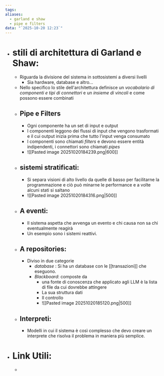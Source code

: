 ```yaml
---
tags:
aliases:
  - garland e shaw
  - pipe e filters
data: "`2025-10-20 12:23`"
---
```

- # stili di architettura di Garland e Shaw:
	- Riguarda la divisione del sistema in sottosistemi a diversi livelli
		- Sia hardware, database e altro...
	- Nello specifico lo stile dell'architettura definisce un _vocabolario di componenti e tipi di connettori_ e un _insieme di vincoli_ e come possono essere combinati
	- ## Pipe e Filters
		- Ogni componente ha un set di input e output 
		- I componenti leggono dei flussi di input che vengono trasformati e il cui output inizia prima che tutto l'input venga consumato
		- I componenti sono chiamati _filters_ e devono essere entità indipendenti, i connettori sono chiamati _pipes_ 
		- ![[Pasted image 20251020184239.png|600]]
	- ## sistemi stratificati:
		- Si separa visioni di alto livello da quelle di basso per facilitarne la programmazione e ciò può minarne le performance e a volte alcuni stati si saltano
		- ![[Pasted image 20251020184316.png|500]]
	- ## A eventi:
		- Il sistema aspetta che avvenga un evento e chi causa non sa chi eventualmente reagirà
		- Un esempio sono i sistemi reattivi.
	- ## A repositories:
		- Diviso in due categorie
			- _database_ : Si ha un database con le [[transazioni]] che eseguono.
			- _Blackboard_: composte da 
				- una fonte di conoscenza che applicato agli LLM è la lista di file da cui dovrebbe attingere
				- La sua struttura dati
				- Il controllo
				- ![[Pasted image 20251020185120.png|500]]
	- ## Interpreti:
		- Modelli in cui il sistema è così complesso che devo creare un interprete che risolva il problema in maniera più semplice.
- # Link Utili:
	- 